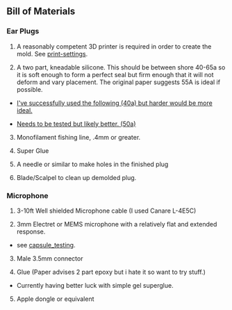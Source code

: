 ## Bill of Materials 

### Ear Plugs 

1. A reasonably competent 3D printer is required in order to create the mold. See [print-settings](https://github.com/HTangl/pirate-extensions-extended/blob/main/print-settings.md). 

2. A two part, kneadable silicone. This should be between shore 40-65a so it is soft enough to form a perfect seal but firm enough that it will not deform and vary placement. The original paper suggests 55A is ideal if possible.

* [I've successfully used the following (40a) but harder would be more ideal.](https://www.amazon.com/dp/B09TGKS4KY)

* [Needs to be tested but likely better. (50a)](https://micromark.com/products/micro-mark-rtv-silicone-mold-putty-50-hard)

3. Monofilament fishing line, .4mm or greater.

4. Super Glue

5. A needle or similar to make holes in the finished plug

6. Blade/Scalpel to clean up demolded plug. 
 
### Microphone

1. 3-10ft Well shielded Microphone cable (I used Canare L-4E5C)

2. 3mm Electret or MEMS microphone with a relatively flat and extended response. 

* see [capsule_testing](capsule_testing.md).

3. Male 3.5mm connector

4. Glue (Paper advises 2 part epoxy but i hate it so want to try stuff.)
  
* Currently having better luck with simple gel superglue. 

5. Apple dongle or equivalent
   
